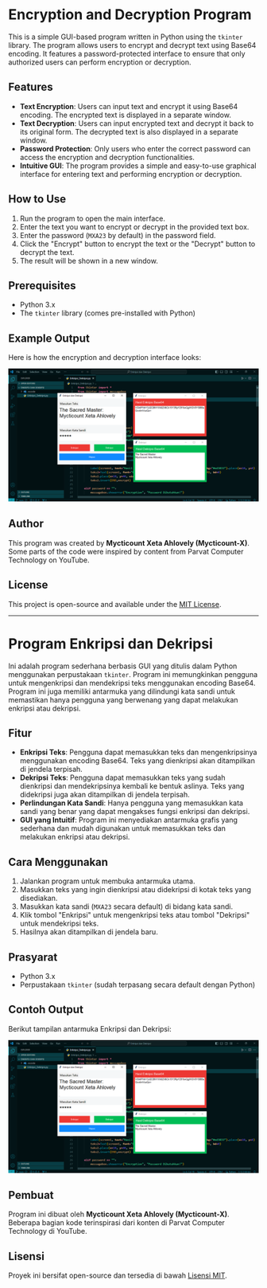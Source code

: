 # Encryption and Decryption Program

This is a simple GUI-based program written in Python using the `tkinter` library. The program allows users to encrypt and decrypt text using Base64 encoding. It features a password-protected interface to ensure that only authorized users can perform encryption or decryption.

## Features

- **Text Encryption**: Users can input text and encrypt it using Base64 encoding. The encrypted text is displayed in a separate window.
- **Text Decryption**: Users can input encrypted text and decrypt it back to its original form. The decrypted text is also displayed in a separate window.
- **Password Protection**: Only users who enter the correct password can access the encryption and decryption functionalities.
- **Intuitive GUI**: The program provides a simple and easy-to-use graphical interface for entering text and performing encryption or decryption.

## How to Use

1. Run the program to open the main interface.
2. Enter the text you want to encrypt or decrypt in the provided text box.
3. Enter the password (`MXA23` by default) in the password field.
4. Click the "Encrypt" button to encrypt the text or the "Decrypt" button to decrypt the text.
5. The result will be shown in a new window.

## Prerequisites

- Python 3.x
- The `tkinter` library (comes pre-installed with Python)

## Example Output

Here is how the encryption and decryption interface looks:

![Encryption and Decryption Interface](Screenshot%20(250).png)

## Author

This program was created by **Mycticount Xeta Ahlovely (Mycticount-X)**. Some parts of the code were inspired by content from Parvat Computer Technology on YouTube.

## License

This project is open-source and available under the [MIT License](LICENSE).

---

# Program Enkripsi dan Dekripsi

Ini adalah program sederhana berbasis GUI yang ditulis dalam Python menggunakan perpustakaan `tkinter`. Program ini memungkinkan pengguna untuk mengenkripsi dan mendekripsi teks menggunakan encoding Base64. Program ini juga memiliki antarmuka yang dilindungi kata sandi untuk memastikan hanya pengguna yang berwenang yang dapat melakukan enkripsi atau dekripsi.

## Fitur

- **Enkripsi Teks**: Pengguna dapat memasukkan teks dan mengenkripsinya menggunakan encoding Base64. Teks yang dienkripsi akan ditampilkan di jendela terpisah.
- **Dekripsi Teks**: Pengguna dapat memasukkan teks yang sudah dienkripsi dan mendekripsinya kembali ke bentuk aslinya. Teks yang didekripsi juga akan ditampilkan di jendela terpisah.
- **Perlindungan Kata Sandi**: Hanya pengguna yang memasukkan kata sandi yang benar yang dapat mengakses fungsi enkripsi dan dekripsi.
- **GUI yang Intuitif**: Program ini menyediakan antarmuka grafis yang sederhana dan mudah digunakan untuk memasukkan teks dan melakukan enkripsi atau dekripsi.

## Cara Menggunakan

1. Jalankan program untuk membuka antarmuka utama.
2. Masukkan teks yang ingin dienkripsi atau didekripsi di kotak teks yang disediakan.
3. Masukkan kata sandi (`MXA23` secara default) di bidang kata sandi.
4. Klik tombol "Enkripsi" untuk mengenkripsi teks atau tombol "Dekripsi" untuk mendekripsi teks.
5. Hasilnya akan ditampilkan di jendela baru.

## Prasyarat

- Python 3.x
- Perpustakaan `tkinter` (sudah terpasang secara default dengan Python)

## Contoh Output

Berikut tampilan antarmuka Enkripsi dan Dekripsi:

![Encryption and Decryption Interface](Screenshot%20(250).png)

## Pembuat

Program ini dibuat oleh **Mycticount Xeta Ahlovely (Mycticount-X)**. Beberapa bagian kode terinspirasi dari konten di Parvat Computer Technology di YouTube.

## Lisensi

Proyek ini bersifat open-source dan tersedia di bawah [Lisensi MIT](LICENSE).
